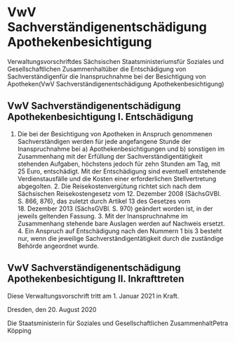 # VwV Sachverständigenentschädigung Apothekenbesichtigung

Verwaltungsvorschriftdes Sächsischen Staatsministeriumsfür Soziales und Gesellschaftlichen Zusammenhaltüber die Entschädigung von Sachverständigenfür die Inanspruchnahme bei der Besichtigung von Apotheken(VwV Sachverständigenentschädigung Apothekenbesichtigung)

## VwV Sachverständigenentschädigung Apothekenbesichtigung I. Entschädigung

1. Die bei der Besichtigung von Apotheken in Anspruch genommenen Sachverständigen werden für jede angefangene Stunde der Inanspruchnahme bei a) Apothekenbesichtigungen und b) sonstigen im Zusammenhang mit der Erfüllung der Sachverständigentätigkeit stehenden Aufgaben, höchstens jedoch für zehn Stunden am Tag, mit 25 Euro, entschädigt. Mit der Entschädigung sind eventuell entstehende Verdienstausfälle und die Kosten einer erforderlichen Stellvertretung abgegolten. 2. Die Reisekostenvergütung richtet sich nach dem Sächsischen Reisekostengesetz vom 12. Dezember 2008 (SächsGVBl. S. 866, 876), das zuletzt durch Artikel 13 des Gesetzes vom 18. Dezember 2013 (SächsGVBl. S. 970) geändert worden ist, in der jeweils geltenden Fassung. 3. Mit der Inanspruchnahme im Zusammenhang stehende bare Auslagen werden auf Nachweis ersetzt. 4. Ein Anspruch auf Entschädigung nach den Nummern 1 bis 3 besteht nur, wenn die jeweilige Sachverständigentätigkeit durch die zuständige Behörde angeordnet wurde. 
## VwV Sachverständigenentschädigung Apothekenbesichtigung II. Inkrafttreten

Diese Verwaltungsvorschrift tritt am 1. Januar 2021 in Kraft.

Dresden, den 20. August 2020

Die Staatsministerin für Soziales und Gesellschaftlichen ZusammenhaltPetra Köpping

